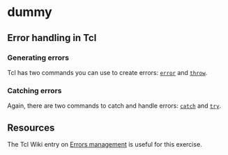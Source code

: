 # dummy

## Error handling in Tcl

### Generating errors

Tcl has two commands you can use to create errors: [`error`][error] and [`throw`][throw].

### Catching errors

Again, there are two commands to catch and handle errors: [`catch`][catch] and [`try`][try].

## Resources

The Tcl Wiki entry on [Errors management](https://wiki.tcl-lang.org/page/Errors+management)
is useful for this exercise.

[error]: https://www.tcl.tk/man/tcl8.6/TclCmd/error.htm 
[throw]: https://www.tcl.tk/man/tcl8.6/TclCmd/throw.htm 
[catch]: https://www.tcl.tk/man/tcl8.6/TclCmd/catch.htm 
[try]: https://www.tcl.tk/man/tcl8.6/TclCmd/try.htm 
